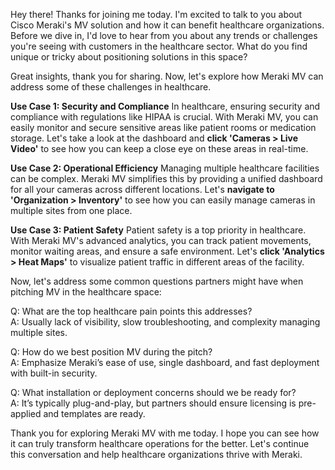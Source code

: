 Hey there! Thanks for joining me today. I'm excited to talk to you about Cisco Meraki's MV solution and how it can benefit healthcare organizations. Before we dive in, I'd love to hear from you about any trends or challenges you're seeing with customers in the healthcare sector. What do you find unique or tricky about positioning solutions in this space?

Great insights, thank you for sharing. Now, let's explore how Meraki MV can address some of these challenges in healthcare. 

**Use Case 1: Security and Compliance**
In healthcare, ensuring security and compliance with regulations like HIPAA is crucial. With Meraki MV, you can easily monitor and secure sensitive areas like patient rooms or medication storage. Let's take a look at the dashboard and **click 'Cameras > Live Video'** to see how you can keep a close eye on these areas in real-time.

**Use Case 2: Operational Efficiency**
Managing multiple healthcare facilities can be complex. Meraki MV simplifies this by providing a unified dashboard for all your cameras across different locations. Let's **navigate to 'Organization > Inventory'** to see how you can easily manage cameras in multiple sites from one place.

**Use Case 3: Patient Safety**
Patient safety is a top priority in healthcare. With Meraki MV's advanced analytics, you can track patient movements, monitor waiting areas, and ensure a safe environment. Let's **click 'Analytics > Heat Maps'** to visualize patient traffic in different areas of the facility.

Now, let's address some common questions partners might have when pitching MV in the healthcare space:

Q: What are the top healthcare pain points this addresses?  
A: Usually lack of visibility, slow troubleshooting, and complexity managing multiple sites.

Q: How do we best position MV during the pitch?  
A: Emphasize Meraki’s ease of use, single dashboard, and fast deployment with built-in security.

Q: What installation or deployment concerns should we be ready for?  
A: It’s typically plug-and-play, but partners should ensure licensing is pre-applied and templates are ready.

Thank you for exploring Meraki MV with me today. I hope you can see how it can truly transform healthcare operations for the better. Let's continue this conversation and help healthcare organizations thrive with Meraki.